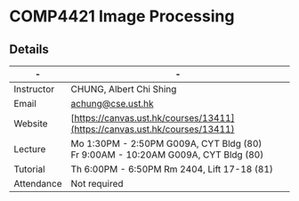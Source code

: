# COMP4421 Image Processing

## Details

| - | - |
|--|--|
| Instructor | CHUNG, Albert Chi Shing |
| Email | achung@cse.ust.hk |
| Website | [https://canvas.ust.hk/courses/13411](https://canvas.ust.hk/courses/13411) |
| Lecture | Mo 1:30PM - 2:50PM G009A, CYT Bldg (80) <br /> Fr 9:00AM - 10:20AM G009A, CYT Bldg (80) |
| Tutorial | Th 6:00PM - 6:50PM Rm 2404, Lift 17-18 (81) |
| Attendance | Not required |
